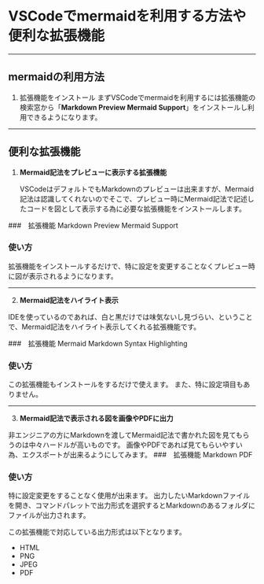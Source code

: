 # VSCodeでmermaidを利用する方法や便利な拡張機能
***
## mermaidの利用方法
1. 拡張機能をインストール
まずVSCodeでmermaidを利用するには拡張機能の検索窓から「**Markdown Preview Mermaid Support**」をインストールし利用できるようになります。

***
## 便利な拡張機能
1. **Mermaid記法をプレビューに表示する拡張機能**

   VSCodeはデフォルトでもMarkdownのプレビューは出来ますが、Mermaid記法は認識してくれないのでそこで、プレビュー時にMermaid記法で記述したコードを図として表示する為に必要な拡張機能をインストールします。

###　拡張機能
Markdown Preview Mermaid Support    

### 使い方

拡張機能をインストールするだけで、特に設定を変更することなくプレビュー時に図が表示されるようになります。
***
2. **Mermaid記法をハイライト表示**

IDEを使っているのであれば、白と黒だけでは味気ないし見づらい、ということで、Mermaid記法をハイライト表示してくれる拡張機能です。

###　拡張機能
Mermaid Markdown Syntax Highlighting   

### 使い方

この拡張機能もインストールをするだけで使えます。
また、特に設定項目もありません。
***
3. **Mermaid記法で表示される図を画像やPDFに出力**

非エンジニアの方にMarkdownを渡してMermaid記法で書かれた図を見てもらうのは中々ハードルが高いものです。
画像やPDFであれば見てもらいやすい為、エクスポートが出来るようにしてみます。
###　拡張機能
Markdown PDF

### 使い方

特に設定変更をすることなく使用が出来ます。
出力したいMarkdownファイルを開き、コマンドパレットで出力形式を選択するとMarkdownのあるフォルダにファイルが出力されます。

この拡張機能で対応している出力形式は以下となります。

 - HTML
 - PNG
 - JPEG
 - PDF